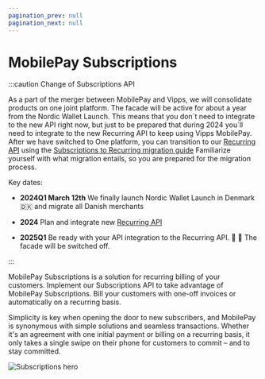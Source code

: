 ```yaml
---
pagination_prev: null
pagination_next: null
---
```


# MobilePay Subscriptions

:::caution Change of Subscriptions API 

As a part of the merger between MobilePay and Vipps, we will consolidate products on one joint platform. The facade will be active for about a year from the Nordic Wallet Launch. This means that you don´t need to integrate to the new API right now, but just to be prepared that during 2024 you´ll need to integrate to the new Recurring API to keep using Vipps MobilePay. 
After we have switched to One platform, you can transition to our [Recurring API](https://developer.vippsmobilepay.com/docs/APIs/recurring-api/) using the [Subscriptions to Recurring migration guide](https://developer.vippsmobilepay.com/docs/mp-migration-guide/subscriptions/) Familiarize yourself with what migration entails, so you are prepared for the migration process.


Key dates: 

- **2024Q1 March 12th** We finally launch Nordic Wallet Launch in Denmark 🇩🇰 and migrate all Danish merchants

- **2024** Plan and integrate new [Recurring API](https://developer.vippsmobilepay.com/docs/APIs/recurring-api/) 

- **2025Q1** Be ready with your API integration to the Recurring API. 🧡 💙 The facade will be switched off. 

:::


MobilePay Subscriptions is a solution for recurring billing of your customers. Implement our Subscriptions API to take advantage of MobilePay Subscriptions. Bill your customers with one-off  invoices or automatically on a recurring basis.

Simplicity is key when opening the door to new subscribers, and MobilePay is synonymous with simple solutions and seamless transactions. Whether it's an agreement with one initial payment or billing on a recurring basis, it only takes a single swipe on their phone for customers to commit – and to stay committed.

![Subscriptions hero](/img/Hero_Subs.png)
